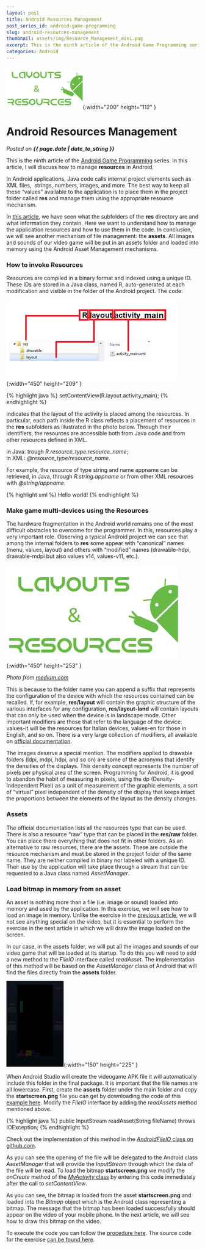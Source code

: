 ```yaml
---
layout: post
title: Android Resources Management
post_series_id: android-game-programming
slug: android-resources-management
thumbnail: assets/img/Resource_Management_mini.png
excerpt: This is the ninth article of the Android Game Programming series. In this article, I will discuss how to manage resources in Android. Resources Management.
categories: Android
---
```


![Android Resources Management](assets/img/Resource_Management_mini.png){:width="200" height="112" }

# Android Resources Management
_Posted on **{{ page.date | date_to_string }}**_

This is the ninth article of the [Android Game Programming](android-game-programming) series. In this article, I will discuss how to manage **resources** in Android.

In Android applications, Java code calls internal project elements such as XML files,  strings, numbers, images, and more. The best way to keep all these “values” available to the application is to place them in the project folder called **res** and manage them using the appropriate resource mechanism.

In [this article](how-to-create-an-android-application), we have seen what the subfolders of the **res** directory are and what information they contain. Here we want to understand how to manage the application resources and how to use them in the code. In conclusion, we will see another mechanism of file management: the **assets**. All images and sounds of our video game will be put in an assets folder and loaded into memory using the Android Asset Management mechanisms.

### How to invoke Resources

Resources are compiled in a binary format and indexed using a unique ID. These IDs are stored in a Java class, named R, auto-generated at each modification and visible in the folder of the Android project. The code:

![Resources](assets/img/Resources.png){:width="450" height="209" }

{% highlight java %}
    setContentView(R.layout.activity_main);
{% endhighlight %}

indicates that the layout of the activity is placed among the resources. In particular, each path inside the R class reflects a placement of resources in the **res** subfolders as illustrated in the photo below. Through their identifiers, the resources are accessible both from Java code and from other resources defined in XML.

in Java: trough _R.resource\_type.resource\_name_;  
in XML: _@resource\_type/resource\_name_.

For example, the resource of type string and name appname can be retrieved, in Java, through _R.string.appname_ or from other XML resources with _@string/appname._

{% highlight xml %}
    <string android:name="appname">Hello world!</string>
{% endhighlight %}

### Make game multi-devices using the Resources

The hardware fragmentation in the Android world remains one of the most difficult obstacles to overcome for the programmer. In this, resources play a very important role. Observing a typical Android project we can see that among the internal folders to **res** some appear with “canonical” names (menu, values, layout) and others with “modified” names (drawable-hdpi, drawable-mdpi but also values v14, values-v11, etc.).

![Resource Management](assets/img/Resource_Management.png){:width="450" height="253" }

_Photo from [medium.com](https://medium.com/@rafael_toledo/layouts-resources-android-tutorials-pt-4-2aa3ef7485d2)_

This is because to the folder name you can append a suffix that represents the configuration of the device with which the resources contained can be recalled. If, for example, **res/layout** will contain the graphic structure of the various interfaces for any configuration, **res/layout-land** will contain layouts that can only be used when the device is in landscape mode. Other important modifiers are those that refer to the language of the device: values-it will be the resources for Italian devices, values-en for those in English, and so on. There is a very large collection of modifiers, all available on [official documentation](https://developer.android.com/guide/topics/resources/providing-resources).

The images deserve a special mention. The modifiers applied to drawable folders (ldpi, mdpi, hdpi, and so on) are some of the acronyms that identify the densities of the displays. This density concept represents the number of pixels per physical area of the screen. Programming for Android, it is good to abandon the habit of measuring in pixels, using the dp (Density-Independent Pixel) as a unit of measurement of the graphic elements, a sort of “virtual” pixel independent of the density of the display that keeps intact the proportions between the elements of the layout as the density changes.

### Assets

The official documentation lists all the resources type that can be used. There is also a resource “raw” type that can be placed in the **res/raw** folder. You can place there everything that does not fit in other folders. As an alternative to raw resources, there are the assets. These are outside the resource mechanism and must be stored in the project folder of the same name. They are neither compiled in binary nor labeled with a unique ID. Their use by the application will take place through a stream that can be requested to a Java class named _AssetManager_.

### Load bitmap in memory from an asset

An asset is nothing more than a file (i.e. image or sound) loaded into memory and used by the application. In this exercise, we will see how to load an image in memory. Unlike the exercise in the [previous article](android-files-management), we will not see anything special on the video, but it is essential to perform the exercise in the next article in which we will draw the image loaded on the screen.

In our case, in the assets folder, we will put all the images and sounds of our video game that will be loaded at its startup. To do this you will need to add a new method to the _FileIO_ interface called _readAsset_. The implementation of this method will be based on the _AssetManager_ class of Android that will find the files directly from the **assets** folder.

![Droids Start Screen](assets/img/startscreen.png){:width="150" height="225" }

When Android Studio will create the videogame APK file it will automatically include this folder in the final package. It is important that the file names are all lowercase. First, create the **assets** folder under the main folder and copy the **startscreen.png** file you can get by downloading the code of this [example here](https://github.com/sasadangelo/HelloWorldApp/archive/0.0.3.zip). Modify the _FileIO_ interface by adding the _readAssets_ method mentioned above.

{% highlight java %}
    public InputStream readAsset(String fileName) throws IOException;
{% endhighlight %}

Check out the implementation of this method in the [_AndroidFileIO_ class on github.com](https://github.com/sasadangelo/HelloWorldApp/blob/0.0.3/app/src/main/java/org/androidforfun/framework/impl/AndroidFileIO.java).

As you can see the opening of the file will be delegated to the Android class _AssetManager_ that will provide the _InputStream_ through which the data of the file will be read. To load the bitmap **startscreen.png** we modify the _onCreate_ method of the [_MyActivity_ class](https://github.com/sasadangelo/HelloWorldApp/blob/0.0.3/app/src/main/java/org/androidforfun/helloworldapp/MyActivity.java) by entering this code immediately after the call to _setContentView_.

As you can see, the bitmap is loaded from the asset **startscreen.png** and loaded into the _Bitmap_ object which is the Android class representing a bitmap. The message that the bitmap has been loaded successfully should appear on the video of your mobile phone. In the next article, we will see how to draw this bitmap on the video.

To execute the code you can follow the [procedure here](http://code4projects.altervista.org/how-to-create-an-android-application/). The source code for the exercise [can be found here](https://github.com/sasadangelo/HelloWorldApp/archive/0.0.3.zip).